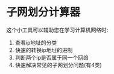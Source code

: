# 子网划分计算器

这个小工具可以辅助您在学习计算机网络时:
1. 查看ip地址的分类
2. 快速的转换ip地址的进制
3. 判断两个ip是否属于同一个网络
4. 快速解决常见的子网划分问题(有4类)
